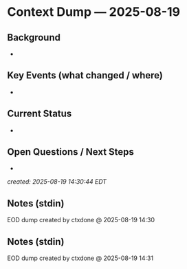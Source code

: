 # Context Dump — 2025-08-19

## Background
- 

## Key Events (what changed / where)
- 

## Current Status
- 

## Open Questions / Next Steps
- 

_created: 2025-08-19 14:30:44 EDT_

## Notes (stdin)
EOD dump created by ctxdone @ 2025-08-19 14:30

## Notes (stdin)
EOD dump created by ctxdone @ 2025-08-19 14:31
